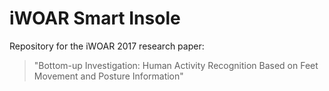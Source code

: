 # iWOAR Smart Insole
Repository for the iWOAR 2017 research paper: 
> "Bottom-up Investigation: Human Activity Recognition Based on Feet Movement and Posture Information"
